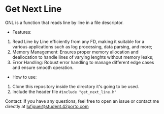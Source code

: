 # Get Next Line

GNL is a function that reads line by line in a file descriptor.

- Features:
1. Read Line by Line efficiently from any FD, making it suitable for a various applications such as log processing, data parsing, and more;
2. Memory Management: Ensures proper memory allocation and deallocation to handle lines of varying lenghts without memory leaks;
3. Error Handling: Robust error handling to manage different edge cases and ensure smooth operation.

- How to use:
1. Clone this repository inside the directory it's going to be used.
2. Include the header file ```#include "get_next_line.h"```

Contact: if you have any questions, feel free to open an issue or contact me directly at lufiguei@student.42porto.com

